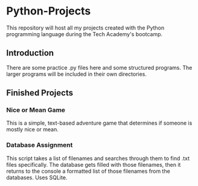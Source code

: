 # Python-Projects
This repository will host all my projects created with the Python programming language during the Tech Academy's bootcamp.
## Introduction
There are some practice .py files here and some structured programs. The larger programs will be included in their own directories.
## Finished Projects
### Nice or Mean Game
This is a simple, text-based adventure game that determines if someone is mostly nice or mean.
### Database Assignment
This script takes a list of filenames and searches through them to find .txt files specifically. The database gets filled with those filenames, then it returns to the console a formatted list of those filenames from the databases. Uses SQLite.
